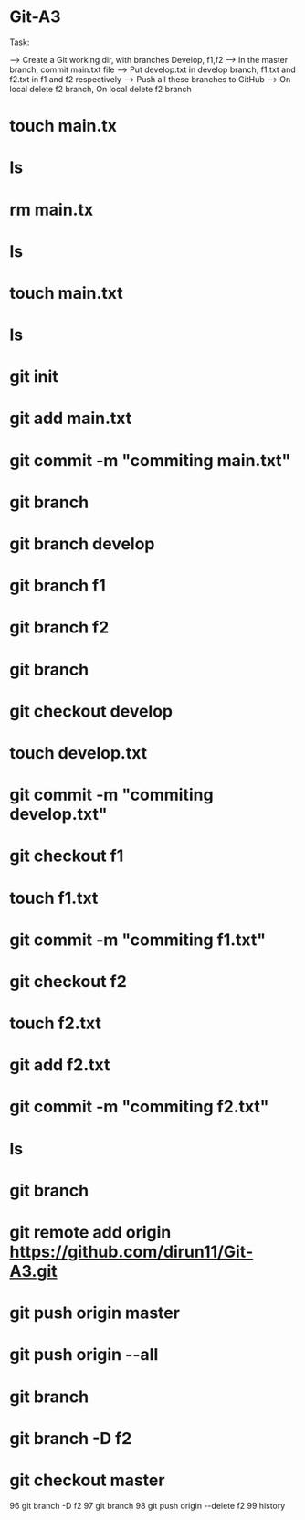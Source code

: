 # Git-A3


Task: 

--> Create a Git working dir, with branches Develop, f1,f2
--> In the master branch, commit main.txt file
--> Put develop.txt in develop branch, f1.txt and f2.txt in f1 and f2 respectively
--> Push all these branches to GitHub
--> On local delete f2 branch, On local delete f2 branch


   #  touch main.tx
   #  ls
   #  rm main.tx
   #  ls
   #  touch main.txt
   #  ls
   #  git init
   #  git add main.txt
   #  git commit -m "commiting main.txt"
   #  git branch
   #  git branch develop
   #  git branch f1
   #  git branch f2
   #  git branch
   #  git checkout develop
   #  touch develop.txt
   #  git commit -m "commiting develop.txt"
   #  git checkout f1
   #  touch f1.txt
   #  git commit -m "commiting f1.txt"
   #  git checkout f2
   #  touch f2.txt
   #  git add f2.txt 
   #  git commit -m "commiting f2.txt"
   #  ls
   #  git branch
   #  git remote add origin https://github.com/dirun11/Git-A3.git
   #  git push origin master
   #  git push origin --all
   #  git branch
   #  git branch -D f2
   #  git checkout master
   96  git branch -D f2
   97  git branch
   98  git push origin --delete f2
   99  history

